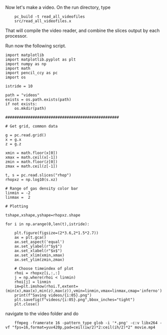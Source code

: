 
Now let's make a video. On the run directory, type 

		pc_build -t read_all_videofiles
		src/read_all_videofiles.x 
        
That will compile the video reader, and combine the slices output by each processor. 

Run now the following script. 

```
import matplotlib
import matplotlib.pyplot as plt
import numpy as np
import math
import pencil_ccy as pc
import os

istride = 10

path = "videos"
exists = os.path.exists(path)
if not exists:
    os.mkdir(path)

##################################################                                                    

# Get grid, common data                                                                               

g = pc.read.grid()
x = g.x
z = g.z

xmin = math.floor(x[0])
xmax = math.ceil(x[-1])
zmin = math.floor(z[0])
zmax = math.ceil(z[-1])

t, s = pc.read.slices("rhop")
rhopxz = np.log10(s.xz)

# Range of gas density color bar                                                                      
linmin = -2
linmax =  2

# Plotting                                                                                            

tshape,xshape,yshape=rhopxz.shape

for i in np.arange(0,len(t),istride):

    plt.figure(figsize=(2*3.6,2*1.5*2.7))
    ax = plt.gca()
    ax.set_aspect('equal')
    ax.set_ylabel(r"$y$")
    ax.set_xlabel(r"$x$")
    ax.set_xlim(xmin,xmax)
    ax.set_ylim(zmin,zmax)

    # Choose timeindex of plot                                                                        
    rhoi = rhopxz[i,:,:]
    j = np.where(rhoi < linmin) 
    rhoi[j] = linmin
    im=plt.imshow(rhoi.T,extent=(min(x),max(x),min(z),max(z)),vmin=linmin,vmax=linmax,cmap='inferno')
    print(f"Saving videos/{i:05}.png")
    plt.savefig(f"videos/{i:05}.png",bbox_inches="tight")
    plt.close()

```

navigate to the video folder and do 

		ffmpeg -framerate 16 -pattern_type glob -i '*.png' -c:v libx264 -vf "fps=16,format=yuv420p,pad=ceil(iw/2)*2:ceil(ih/2)*2" movie.mp4
